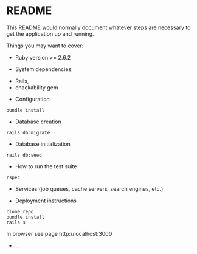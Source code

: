 # README

This README would normally document whatever steps are necessary to get the
application up and running.

Things you may want to cover:

* Ruby version >= 2.6.2

* System dependencies:  
- Rails, 
- chackability gem

* Configuration
```
bundle install
```
* Database creation 
```
rails db:migrate
```
* Database initialization
```
rails db:seed
```
* How to run the test suite
```
rspec
```

* Services (job queues, cache servers, search engines, etc.)

* Deployment instructions
```
clone repo
bundle install
rails s
```
In browser see page http://localhost:3000

* ...
